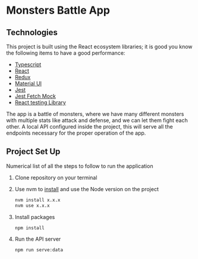 # Monsters Battle App

## Technologies

This project is built using the React ecosystem libraries; it is good you know the following items to have a good performance:

- [Typescript](https://www.typescriptlang.org/docs/)
- [React](https://reactjs.org/docs/getting-started.html)
- [Redux](https://redux-toolkit.js.org/introduction/getting-started)
- [Material UI](https://mui.com/material-ui/getting-started/usage/)
- [Jest](https://jestjs.io/docs/getting-started)
- [Jest Fetch Mock](https://www.npmjs.com/package/jest-fetch-mock)
- [React testing Library](https://testing-library.com/docs/react-testing-library/intro/)

The app is a battle of monsters, where we have many different monsters with multiple stats like attack and defense, and we can let them fight each other.
A local API configured inside the project, this will serve all the endpoints necessary for the proper operation of the app.

## Project Set Up

Numerical list of all the steps to follow to run the application

1. Clone repository on your terminal
2. Use nvm to [install](https://github.com/nvm-sh/nvm#usage) and use the Node version on the project

    ```bash
    nvm install x.x.x
    nvm use x.x.x
    ```

3. Install packages

    ```bash
    npm install
    ```

4. Run the API server

    ```bash
    npm run serve:data
    ```
